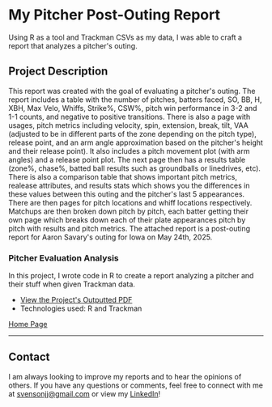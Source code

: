 # My Pitcher Post-Outing Report

Using R as a tool and Trackman CSVs as my data, I was able to craft a report that analyzes a pitcher's outing.

## Project Description

This report was created with the goal of evaluating a pitcher's outing. The report includes a table with the number of pitches, batters faced, SO, BB, H, XBH, Max Velo, Whiffs, Strike%, CSW%, pitch win performance in 3-2 and 1-1 counts, and negative to positive transitions. There is also a page with usages, pitch metrics including velocity, spin, extension, break, tilt, VAA (adjusted to be in different parts of the zone depending on the pitch type), release point, and an arm angle approximation based on the pitcher's height and their release point). It also includes a pitch movement plot (with arm angles) and a release point plot. The next page then has a results table (zone%, chase%, batted ball results such as groundballs or linedrives, etc). There is also a comparison table that shows important pitch metrics, realease attributes, and results stats which shows you the differences in these values between this outing and the pitcher's last 5 appearances. There are then pages for pitch locations and whiff locations respectively. Matchups are then broken down pitch by pitch, each batter getting their own page which breaks down each of their plate appearances pitch by pitch with results and pitch metrics. The attached report is a post-outing report for Aaron Savary's outing for Iowa on May 24th, 2025.

### Pitcher Evaluation Analysis
In this project, I wrote code in R to create a report analyzing a pitcher and their stuff when given Trackman data.

- [View the Project's Outputted PDF](https://github.com/jjsvenson/jj-svenson-baseball-analytics/blob/42d9660e7880d8b250d6dc44f970c38a32696731/Iowa%202025%20Pitcher%20Evaluations.pdf)
- Technologies used: R and Trackman

[Home Page](index.md)

---

## Contact

I am always looking to improve my reports and to hear the opinions of others. If you have any questions or comments, feel free to connect with me at [svensonjj@gmail.com](mailto:svensonjj@gmail.com) or view my [LinkedIn](https://www.linkedin.com/in/john-jj-svenson/)!
